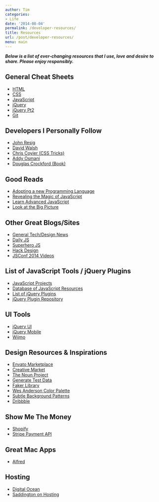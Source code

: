 ```yaml
---
author: Tim
categories:
- Life
date: '2014-08-04'
permalink: /developer-resources/
title: Resources
url: /post/developer-resources/
menu: main
---
```


***Below is a list of ever-changing resources that I use, love and desire to share. Please enjoy responsibly.***

## General Cheat Sheets

  * [HTML][1]
  * [CSS][2]
  * [JavaScript][3]
  * [jQuery][4]
  * [jQuery Pt2][5]
  * [Git][6]

## Developers I Personally Follow

  * [John Resig][7]
  * [David Walsh][8]
  * [Chris Coyier (CSS Tricks)][9]
  * [Addy Osmani][10]
  * [Douglas Crockford (Book)][11]

## Good Reads

  * [Adopting a new Programming Language][12]
  * [Revealing the Magic of JavaScript][13]
  * [Learn Advanced JavaScript][14]
  * [Look at the Big Picture][15]

## Other Great Blogs/Sites

  * [General Tech/Design News][16]
  * [Daily JS][17]
  * [Superhero JS][18]
  * [Hack Design][19]
  * [JSConf 2014 Videos][20]

## List of JavaScript Tools / jQuery Plugins

  * [JavaScript Projects][21]
  * [Database of JavaScript Resources][22]
  * [List of jQuery Plugins][23]
  * [jQuery Plugin Repository][24]

## UI Tools

  * [jQuery UI][25]
  * [jQuery Mobile][26]
  * [Wijmo][27]

## Design Resources & Inspirations

  * [Envato Marketplace][28]
  * [Creative Market][29]
  * [The Noun Project][30]
  * [Generate Test Data][31]
  * [Faker Library][32]
  * [Wes Anderson Color Palette][33]
  * [Subtle Background Patterns][34]
  * [Dribbble][35]

## Show Me The Money

  * [Shopify][36]
  * [Stripe Payment API][37]

## Great Mac Apps

  * [Alfred][38]

## Hosting

  * [Digital Ocean][39]
  * [Saddington on Hosting][40]

 [1]: http://overapi.com/html/
 [2]: http://overapi.com/css/
 [3]: http://overapi.com/javascript/
 [4]: http://overapi.com/jquery/
 [5]: http://oscarotero.com/jquery/
 [6]: http://overapi.com/git/
 [7]: http://ejohn.org/category/blog/
 [8]: http://davidwalsh.name/
 [9]: http://css-tricks.com/
 [10]: http://addyosmani.com/blog/
 [11]: http://javascript.crockford.com/
 [12]: http://www.annema.me/adopting-a-new-programming-language
 [13]: http://www.sitepoint.com/revealing-magic-javascript
 [14]: http://ejohn.org/apps/learn/
 [15]: http://alistapart.com/column/look-at-the-big-picture
 [16]: http://thenews.im/
 [17]: http://dailyjs.com/
 [18]: http://superherojs.com/
 [19]: https://hackdesign.org/
 [20]: https://www.youtube.com/playlist?list=PL37ZVnwpeshHVd9Zf92zW4UJGWzPHU3o4
 [21]: http://www.javascriptoo.com/
 [22]: http://www.jsdb.io/
 [23]: http://www.unheap.com/
 [24]: http://plugins.jquery.com/
 [25]: http://jqueryui.com/
 [26]: http://jquerymobile.com/
 [27]: http://wijmo.com/
 [28]: http://themeforest.net/
 [29]: https://creativemarket.com/
 [30]: http://thenounproject.com/
 [31]: http://www.databasetestdata.com/
 [32]: https://github.com/marak/Faker.js/
 [33]: http://wesandersonpalettes.tumblr.com/
 [34]: http://subtlepatterns.com/
 [35]: https://dribbble.com/
 [36]: http://www.shopify.com/
 [37]: https://stripe.com/
 [38]: http://www.alfredapp.com/
 [39]: https://www.digitalocean.com/
 [40]: http://john.do/blog-hosting/
 